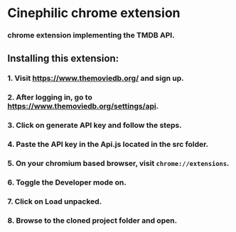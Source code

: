 # Cinephilic chrome extension

### chrome extension implementing the TMDB API.

## Installing this extension:

### 1. Visit https://www.themoviedb.org/ and sign up.
### 2. After logging in, go to https://www.themoviedb.org/settings/api.
### 3. Click on generate API key and follow the steps.
### 4. Paste the API key in the **Api.js** located in the **src** folder.
### 5. On your chromium based browser, visit ```chrome://extensions```.
### 6. Toggle the **Developer mode** on.
### 7. Click on **Load unpacked**.
### 8. Browse to the cloned project folder and open.
